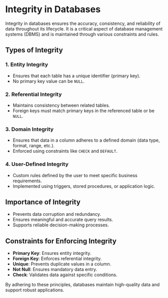 # Integrity in Databases

Integrity in databases ensures the accuracy, consistency, and reliability of data throughout its lifecycle. It is a critical aspect of database management systems (DBMS) and is maintained through various constraints and rules.

## Types of Integrity

### 1. **Entity Integrity**
- Ensures that each table has a unique identifier (primary key).
- No primary key value can be `NULL`.

### 2. **Referential Integrity**
- Maintains consistency between related tables.
- Foreign keys must match primary keys in the referenced table or be `NULL`.

### 3. **Domain Integrity**
- Ensures that data in a column adheres to a defined domain (data type, format, range, etc.).
- Enforced using constraints like `CHECK` and `DEFAULT`.

### 4. **User-Defined Integrity**
- Custom rules defined by the user to meet specific business requirements.
- Implemented using triggers, stored procedures, or application logic.

## Importance of Integrity
- Prevents data corruption and redundancy.
- Ensures meaningful and accurate query results.
- Supports reliable decision-making processes.

## Constraints for Enforcing Integrity
- **Primary Key**: Ensures entity integrity.
- **Foreign Key**: Enforces referential integrity.
- **Unique**: Prevents duplicate values in a column.
- **Not Null**: Ensures mandatory data entry.
- **Check**: Validates data against specific conditions.

By adhering to these principles, databases maintain high-quality data and support robust applications.